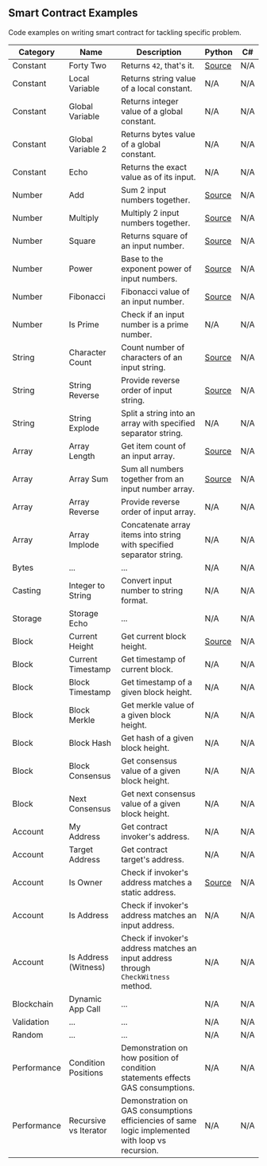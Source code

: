 ## Smart Contract Examples

Code examples on writing smart contract for tackling specific problem.

| Category | Name | Description | Python | C#
| --- | --- | --- | --- | ---
| Constant | Forty Two | Returns `42`, that's it. | [Source](../examples/python/constant/forty-two.py) | N/A
| Constant | Local Variable | Returns string value of a local constant. | N/A | N/A
| Constant | Global Variable | Returns integer value of a global constant. | N/A | N/A
| Constant | Global Variable 2 | Returns bytes value of a global constant. | N/A | N/A
| Constant | Echo | Returns the exact value as of its input. | N/A | N/A
| Number | Add | Sum 2 input numbers together. | [Source](../examples/python/number/add.py) | N/A
| Number | Multiply | Multiply 2 input numbers together. | [Source](../examples/python/number/multiply.py) | N/A
| Number | Square | Returns square of an input number. | [Source](../examples/python/number/square.py) | N/A
| Number | Power | Base to the exponent power of input numbers. | [Source](../examples/python/number/power.py) | N/A
| Number | Fibonacci | Fibonacci value of an input number. | [Source](../examples/python/number/fibonacci.py) | N/A
| Number | Is Prime | Check if an input number is a prime number. | N/A | N/A
| String | Character Count | Count number of characters of an input string. | [Source](../examples/python/string/character-count.py) | N/A
| String | String Reverse | Provide reverse order of input string. | [Source](../examples/python/string/string-reverse.py) | N/A
| String | String Explode | Split a string into an array with specified separator string. | N/A | N/A
| Array | Array Length | Get item count of an input array. | [Source](../examples/python/array/array-length.py) | N/A
| Array | Array Sum | Sum all numbers together from an input number array. | [Source](../examples/python/array/array-sum.py) | N/A
| Array | Array Reverse | Provide reverse order of input array. | N/A | N/A
| Array | Array Implode | Concatenate array items into string with specified separator string. | N/A | N/A
| Bytes | ... | ... | N/A | N/A
| Casting | Integer to String | Convert input number to string format. | N/A | N/A
| Storage | Storage Echo | ... | N/A | N/A
| Block | Current Height | Get current block height. | [Source](../examples/python/block/current-height.py) | N/A
| Block | Current Timestamp | Get timestamp of current block. | N/A | N/A
| Block | Block Timestamp | Get timestamp of a given block height. | N/A | N/A
| Block | Block Merkle | Get merkle value of a given block height. | N/A | N/A
| Block | Block Hash | Get hash of a given block height. | N/A | N/A
| Block | Block Consensus | Get consensus value of a given block height. | N/A | N/A
| Block | Next Consensus | Get next consensus value of a given block height. | N/A | N/A
| Account | My Address | Get contract invoker's address. | N/A | N/A
| Account | Target Address | Get contract target's address. | N/A | N/A
| Account | Is Owner | Check if invoker's address matches a static address. | [Source](../examples/python/account/is-owner.py) | N/A
| Account | Is Address | Check if invoker's address matches an input address. | N/A | N/A
| Account | Is Address (Witness) | Check if invoker's address matches an input address through `CheckWitness` method. | N/A | N/A
| Blockchain | Dynamic App Call | ... | N/A | N/A
| Validation | ... | ... | N/A | N/A
| Random | ... | ... | N/A | N/A
| Performance | Condition Positions | Demonstration on how position of condition statements effects GAS consumptions. | N/A | N/A
| Performance | Recursive vs Iterator | Demonstration on GAS consumptions efficiencies of same logic implemented with loop vs recursion. | N/A | N/A
